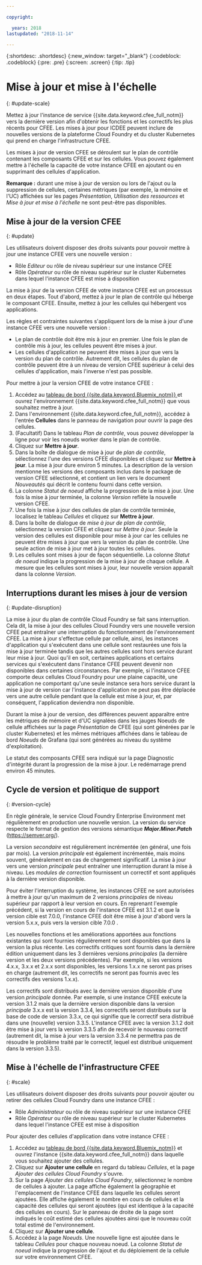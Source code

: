 ```yaml
---

copyright:

  years: 2018
lastupdated: "2018-11-14"

---
```


{:shortdesc: .shortdesc}
{:new_window: target="_blank"}
{:codeblock: .codeblock}
{:pre: .pre}
{:screen: .screen}
{:tip: .tip}

# Mise à jour et mise à l'échelle
{: #update-scale}

Mettez à jour l'instance de service {{site.data.keyword.cfee_full_notm}} vers la dernière version afin d'obtenir les fonctions et les correctifs les plus récents pour CFEE. Les mises à jour pour ICDEE peuvent inclure de nouvelles versions de la plateforme Cloud Foundry et du cluster Kubernetes qui prend en charge l'infrastructure CFEE. 

Les mises à jour de version CFEE se déroulent sur le plan de contrôle contenant les composants CFEE et sur les cellules. Vous pouvez également mettre à l'échelle la capacité de votre instance CFEE en ajoutant ou en supprimant des cellules d'application. 

**Remarque :** durant une mise à jour de version ou lors de l'ajout ou la suppression de cellules, certaines métriques (par exemple, la mémoire et l'UC) affichées sur les pages _Présentation_, _Utilisation des ressources_ et _Mise à jour et mise à l'échelle_ ne sont peut-être pas disponibles. 

## Mise à jour de la version CFEE
{: #update}

Les utilisateurs doivent disposer des droits suivants pour pouvoir mettre à jour une instance CFEE vers une nouvelle version :
   * Rôle _Editeur_ ou rôle de niveau supérieur sur une instance CFEE
   * Rôle _Opérateur_ ou rôle de niveau supérieur sur le cluster Kubernetes dans lequel l'instance CFEE est mise à disposition

La mise à jour de la version CFEE de votre instance CFEE est un processus en deux étapes. Tout d'abord, mettez à jour le plan de contrôle qui héberge le composant CFEE. Ensuite, mettez à jour les cellules qui hébergent vos applications.

Les règles et contraintes suivantes s'appliquent lors de la mise à jour d'une instance CFEE vers une nouvelle version :
* Le plan de contrôle doit être mis à jour en premier. Une fois le plan de contrôle mis à jour, les cellules peuvent être mises à jour. 
* Les cellules d'application ne peuvent être mises à jour que vers la version du plan de contrôle. Autrement dit, les cellules du plan de contrôle peuvent être à un niveau de version CFEE supérieur à celui des cellules d'application, mais l'inverse n'est pas possible. 

Pour mettre à jour la version CFEE de votre instance CFEE :
1. Accédez au [tableau de bord {{site.data.keyword.Bluemix_notm}} ](https://console.bluemix.net/dashboard/apps/) et ouvrez l'environnement {{site.data.keyword.cfee_full_notm}} que vous souhaitez mettre à jour. 
2. Dans l'environnement {{site.data.keyword.cfee_full_notm}}, accédez à l'entrée **Cellules** dans le panneau de navigation pour ouvrir la page des cellules. 
3. (Facultatif) Dans le tableau _Plan de contrôle_, vous pouvez développer la ligne pour voir les noeuds worker dans le plan de contrôle. 
4. Cliquez sur **Mettre à jour**.
5. Dans la boîte de dialogue de mise à jour de _plan de contrôle_, sélectionnez l'une des versions CFEE disponibles et cliquez sur **Mettre à jour**. La mise à jour dure environ 5 minutes. La description de la version mentionne les versions des composants inclus dans le package de version CFEE sélectionné, et contient un lien vers le document _Nouveautés_ qui décrit le contenu fourni dans cette version. 
6. La colonne _Statut de noeud_ affiche la progression de la mise à jour. Une fois la mise à jour terminée, la colonne _Version_ reflète la nouvelle version CFEE. 
7. Une fois la mise à jour des cellules de plan de contrôle terminée, localisez le tableau _Cellules_ et cliquez sur **Mettre à jour**.
8. Dans la boîte de dialogue de _mise à jour de plan de contrôle_, sélectionnez la version CFEE et cliquez sur *Mettre à jour*. Seule la version des cellules est disponible pour mise à jour car les cellules ne peuvent être mises à jour que vers la version du plan de contrôle. Une seule action de mise à jour met à jour toutes les cellules. 
9. Les cellules sont mises à jour de façon séquentielle. La colonne _Statut de noeud_ indique la progression de la mise à jour de chaque cellule. A mesure que les cellules sont mises à jour, leur nouvelle version apparaît dans la colonne _Version_. 

## Interruptions durant les mises à jour de version
{: #update-disruption}

La mise à jour du plan de contrôle Cloud Foundry se fait sans interruption. Cela dit, la mise à jour des cellules Cloud Foundry vers une nouvelle version CFEE peut entraîner une interruption du fonctionnement de l'environnement CFEE. La mise à jour s'effectue cellule par cellule, ainsi, les instances d'application qui s'exécutent dans une cellule sont restaurées une fois la mise à jour terminée tandis que les autres cellules sont hors service durant leur mise à jour. Quoi qu'il en soit, certaines applications et certains services qui s'exécutent dans l'instance CFEE peuvent devenir non disponibles dans certaines circonstances. Par exemple, si l'instance CFEE comporte deux cellules Cloud Foundry pour une plaine capacité, une application ne comportant qu'une seule instance sera hors service durant la mise à jour de version car l'instance d'application ne peut pas être déplacée vers une autre cellule pendant que la cellule est mise à jour, et, par conséquent, l'application deviendra non disponible.   

Durant la mise à jour de version, des différences peuvent apparaître entre les métriques de mémoire et d'UC signalées dans les jauges Noeuds de cellule affichées sur la page _Présentation_ de CFEE (qui sont générées par le cluster Kubernetes) et les mêmes métriques affichées dans le tableau de bord _Noeuds_ de Grafana (qui sont générées au niveau du système d'exploitation). 

Le statut des composants CFEE sera indiqué sur la page Diagnostic d'intégrité durant la progression de la mise à jour. Le redémarrage prend environ 45 minutes.

## Cycle de version et politique de support
{: #version-cycle}

En règle générale, le service Cloud Foundry Enterprise Environment met régulièrement en production une nouvelle version. La version du service respecte le format de gestion des versions sémantique _**Major.Minor.Patch**_ (https://semver.org/). 

La version _secondaire_ est régulièrement incrémentée (en général, une fois par mois). La version _principale_ est également incrémentée, mais moins souvent, généralement en cas de changement significatif. La mise à jour vers une version _principale_ peut entraîner une interruption durant la mise à niveau. Les _modules de correction_ fournissent un correctif et sont appliqués à la dernière version disponible.  

Pour éviter l'interruption du système, les instances CFEE ne sont autorisées à mettre à jour qu'un maximum de 2 versions _principales_ de niveau supérieur par rapport à leur version en cours. En reprenant l'exemple précédent, si la version en cours de l'instance CFEE est 3.1.2 et que la version cible est 7.0.0, l'instance CFEE doit être mise à jour d'abord vers la version 5.x.x, puis vers la version cible 7.0.0 .

Les nouvelles fonctions et les améliorations apportées aux fonctions existantes qui sont fournies régulièrement ne sont disponibles que dans la version la plus récente. Les correctifs critiques sont fournis dans la dernière édition uniquement dans les 3 dernières versions _principales_ (la dernière version et les deux versions précédentes). Par exemple, si les versions 4.x.x, 3.x.x et 2.x.x sont disponibles, les versions 1.x.x ne seront pas prises en charge (autrement dit, les correctifs ne seront pas fournis avec les correctifs des versions 1.x.x).  

Les correctifs sont distribués avec la dernière version disponible d'une version _principale_ donnée. Par exemple, si une instance CFEE exécute la version 3.1.2 mais que la dernière version disponible dans la version _principale_ 3.x.x est la version 3.3.4, les correctifs seront distribués sur la base de code de version 3.3.x, ce qui signifie que le correctif sera distribué dans une (nouvelle) version 3.3.5. L'instance CFEE avec la version 3.1.2 doit être mise à jour vers la version 3.3.5 afin de recevoir le nouveau correctif (autrement dit, la mise à jour vers la version 3.3.4 ne permettra pas de résoudre le problème traité par le correctif, lequel est distribué uniquement dans la version 3.3.5).

## Mise à l'échelle de l'infrastructure CFEE
{: #scale}

Les utilisateurs doivent disposer des droits suivants pour pouvoir ajouter ou retirer des cellules Cloud Foundry dans une instance CFEE :
* Rôle _Administrateur_ ou rôle de niveau supérieur sur une instance CFEE
* Rôle _Opérateur_ ou rôle de niveau supérieur sur le cluster Kubernetes dans lequel l'instance CFEE est mise à disposition

Pour ajouter des cellules d'application dans votre instance CFEE :
1. Accédez au [tableau de bord {{site.data.keyword.Bluemix_notm}}](https://console.bluemix.net/dashboard/apps/) et ouvrez l'instance {{site.data.keyword.cfee_full_notm}} dans laquelle vous souhaitez ajouter des cellules. 
2. Cliquez sur **Ajouter une cellule** en regard du tableau _Cellules_, et la page _Ajouter des cellules Cloud Foundry_ s'ouvre. 
3. Sur la page _Ajouter des cellules Cloud Foundry_, sélectionnez le nombre de cellules à ajouter. La page affiche également la géographie et l'emplacement de l'instance CFEE dans laquelle les cellules seront ajoutées. Elle affiche également le nombre en cours de cellules et la capacité des cellules qui seront ajoutées (qui est identique à la capacité des cellules en cours). Sur le panneau de droite de la page sont indiqués le coût estimé des cellules ajoutées ainsi que le nouveau coût total estimé de l'environnement. 
4. Cliquez sur **Ajouter une cellule**.  
5. Accédez à la page _Noeuds_. Une nouvelle ligne est ajoutée dans le tableau _Cellules_ pour chaque nouveau noeud. La colonne _Statut de noeud_ indique la progression de l'ajout et du déploiement de la cellule sur votre environnement CFEE. 
